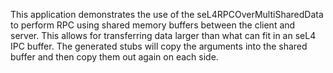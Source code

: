<!--
     Copyright 2020, Data61, CSIRO (ABN 41 687 119 230)

     SPDX-License-Identifier: BSD-2-Clause
-->

This application demonstrates the use of the seL4RPCOverMultiSharedData to perform
RPC using shared memory buffers between the client and server. This allows for transferring
data larger than what can fit in an seL4 IPC buffer. The generated stubs will copy the
arguments into the shared buffer and then copy them out again on each side.
